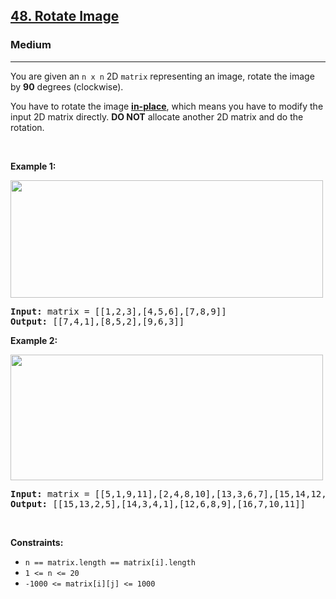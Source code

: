 <h2><a href="https://leetcode.com/problems/rotate-image/">48. Rotate Image</a></h2><h3>Medium</h3><hr><div style="user-select: auto;"><p style="user-select: auto;">You are given an <code style="user-select: auto;">n x n</code> 2D <code style="user-select: auto;">matrix</code> representing an image, rotate the image by <strong style="user-select: auto;">90</strong> degrees (clockwise).</p>

<p style="user-select: auto;">You have to rotate the image <a href="https://en.wikipedia.org/wiki/In-place_algorithm" target="_blank" style="user-select: auto;"><strong style="user-select: auto;">in-place</strong></a>, which means you have to modify the input 2D matrix directly. <strong style="user-select: auto;">DO NOT</strong> allocate another 2D matrix and do the rotation.</p>

<p style="user-select: auto;">&nbsp;</p>
<p style="user-select: auto;"><strong style="user-select: auto;">Example 1:</strong></p>
<img alt="" src="https://assets.leetcode.com/uploads/2020/08/28/mat1.jpg" style="width: 500px; height: 188px; user-select: auto;">
<pre style="user-select: auto;"><strong style="user-select: auto;">Input:</strong> matrix = [[1,2,3],[4,5,6],[7,8,9]]
<strong style="user-select: auto;">Output:</strong> [[7,4,1],[8,5,2],[9,6,3]]
</pre>

<p style="user-select: auto;"><strong style="user-select: auto;">Example 2:</strong></p>
<img alt="" src="https://assets.leetcode.com/uploads/2020/08/28/mat2.jpg" style="width: 500px; height: 201px; user-select: auto;" title="">
<pre style="user-select: auto;"><strong style="user-select: auto;">Input:</strong> matrix = [[5,1,9,11],[2,4,8,10],[13,3,6,7],[15,14,12,16]]
<strong style="user-select: auto;">Output:</strong> [[15,13,2,5],[14,3,4,1],[12,6,8,9],[16,7,10,11]]
</pre>

<p style="user-select: auto;">&nbsp;</p>
<p style="user-select: auto;"><strong style="user-select: auto;">Constraints:</strong></p>

<ul style="user-select: auto;">
	<li style="user-select: auto;"><code style="user-select: auto;">n == matrix.length == matrix[i].length</code></li>
	<li style="user-select: auto;"><code style="user-select: auto;">1 &lt;= n &lt;= 20</code></li>
	<li style="user-select: auto;"><code style="user-select: auto;">-1000 &lt;= matrix[i][j] &lt;= 1000</code></li>
</ul>
</div>